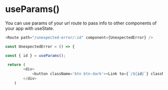 # useParams\(\)

You can use params of your url route to pass info to other components of your app with useState.



```javascript
<Route path="/unexpected-error/:id" component={UnexpectedError} />

const UnexpectedError = () => {

const { id } = useParams();

 return (
        <div>
            <button className='btn btn-dark'><Link to={`/${id}`} className='search-link'> Return </Link> </button>
        </div>
    )
```

